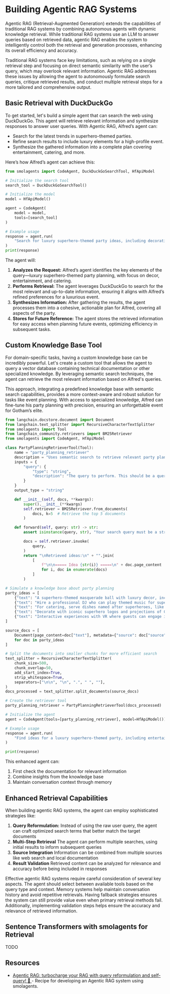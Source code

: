 # Building Agentic RAG Systems

Agentic RAG (Retrieval-Augmented Generation) extends the capabilities of traditional RAG systems by combining autonomous agents with dynamic knowledge retrieval. While traditional RAG systems use an LLM to answer queries based on retrieved data, agentic RAG enables the system to intelligently control both the retrieval and generation processes, enhancing its overall efficiency and accuracy.

Traditional RAG systems face key limitations, such as relying on a single retrieval step and focusing on direct semantic similarity with the user’s query, which may overlook relevant information. Agentic RAG addresses these issues by allowing the agent to autonomously formulate search queries, critique retrieved results, and conduct multiple retrieval steps for a more tailored and comprehensive output.

## Basic Retrieval with DuckDuckGo

To get started, let's build a simple agent that can search the web using DuckDuckGo. This agent will retrieve relevant information and synthesize responses to answer user queries. With Agentic RAG, Alfred’s agent can:

* Search for the latest trends in superhero-themed parties.
* Refine search results to include luxury elements for a high-profile event.
* Synthesize the gathered information into a complete plan covering entertainment, catering, and more.

Here’s how Alfred’s agent can achieve this:

```python
from smolagents import CodeAgent, DuckDuckGoSearchTool, HfApiModel

# Initialize the search tool
search_tool = DuckDuckGoSearchTool()

# Initialize the model
model = HfApiModel()

agent = CodeAgent(
    model = model,
    tools=[search_tool]
)

# Example usage
response = agent.run(
    "Search for luxury superhero-themed party ideas, including decorations, entertainment, and catering."
)
print(response)
```

The agent will:

1. **Analyzes the Request:** Alfred’s agent identifies the key elements of the query—luxury superhero-themed party planning, with focus on decor, entertainment, and catering.
2. **Performs Retrieval:**  The agent leverages DuckDuckGo to search for the most relevant and up-to-date information, ensuring it aligns with Alfred’s refined preferences for a luxurious event.
3. **Synthesizes Information:** After gathering the results, the agent processes them into a cohesive, actionable plan for Alfred, covering all aspects of the party.
4. **Stores for Future Reference:** The agent stores the retrieved information for easy access when planning future events, optimizing efficiency in subsequent tasks.

## Custom Knowledge Base Tool

For domain-specific tasks, having a custom knowledge base can be incredibly powerful. Let's create a custom tool that allows the agent to query a vector database containing technical documentation or other specialized knowledge. By leveraging semantic search techniques, the agent can retrieve the most relevant information based on Alfred's queries.

This approach, integrating a predefined knowledge base with semantic search capabilities, provides a more context-aware and robust solution for tasks like event planning. With access to specialized knowledge, Alfred can fine-tune his party planning with precision, ensuring an unforgettable event for Gotham’s elite.

```python
from langchain.docstore.document import Document
from langchain.text_splitter import RecursiveCharacterTextSplitter
from smolagents import Tool
from langchain_community.retrievers import BM25Retriever
from smolagents import CodeAgent, HfApiModel

class PartyPlanningRetrieverTool(Tool):
    name = "party_planning_retriever"
    description = "Uses semantic search to retrieve relevant party planning ideas for Alfred’s superhero-themed party at Wayne Manor."
    inputs = {
        "query": {
            "type": "string",
            "description": "The query to perform. This should be a query related to party planning or superhero themes.",
        }
    }
    output_type = "string"

    def __init__(self, docs, **kwargs):
        super().__init__(**kwargs)
        self.retriever = BM25Retriever.from_documents(
            docs, k=5  # Retrieve the top 5 documents
        )

    def forward(self, query: str) -> str:
        assert isinstance(query, str), "Your search query must be a string"

        docs = self.retriever.invoke(
            query,
        )
        return "\nRetrieved ideas:\n" + "".join(
            [
                f"\n\n===== Idea {str(i)} =====\n" + doc.page_content
                for i, doc in enumerate(docs)
            ]
        )

# Simulate a knowledge base about party planning
party_ideas = [
    {"text": "A superhero-themed masquerade ball with luxury decor, including gold accents and velvet curtains.", "source": "Party Ideas 1"},
    {"text": "Hire a professional DJ who can play themed music for superheroes like Batman and Wonder Woman.", "source": "Entertainment Ideas"},
    {"text": "For catering, serve dishes named after superheroes, like 'The Hulk's Green Smoothie' and 'Iron Man's Power Steak.'", "source": "Catering Ideas"},
    {"text": "Decorate with iconic superhero logos and projections of Gotham and other superhero cities around the venue.", "source": "Decoration Ideas"},
    {"text": "Interactive experiences with VR where guests can engage in superhero simulations or compete in themed games.", "source": "Entertainment Ideas"}
]

source_docs = [
    Document(page_content=doc["text"], metadata={"source": doc["source"]})
    for doc in party_ideas
]

# Split the documents into smaller chunks for more efficient search
text_splitter = RecursiveCharacterTextSplitter(
    chunk_size=500,
    chunk_overlap=50,
    add_start_index=True,
    strip_whitespace=True,
    separators=["\n\n", "\n", ".", " ", ""],
)
docs_processed = text_splitter.split_documents(source_docs)

# Create the retriever tool
party_planning_retriever = PartyPlanningRetrieverTool(docs_processed)

# Initialize the agent
agent = CodeAgent(tools=[party_planning_retriever], model=HfApiModel())

# Example usage
response = agent.run(
    "Find ideas for a luxury superhero-themed party, including entertainment, catering, and decoration options."
)

print(response)
```

This enhanced agent can:
1. First check the documentation for relevant information
2. Combine insights from the knowledge base
3. Maintain conversation context through memory

## Enhanced Retrieval Capabilities

When building agentic RAG systems, the agent can employ sophisticated strategies like:

1. **Query Reformulation:** Instead of using the raw user query, the agent can craft optimized search terms that better match the target documents
2. **Multi-Step Retrieval** The agent can perform multiple searches, using initial results to inform subsequent queries
3. **Source Integration** Information can be combined from multiple sources like web search and local documentation
4. **Result Validation** Retrieved content can be analyzed for relevance and accuracy before being included in responses

Effective agentic RAG systems require careful consideration of several key aspects. The agent should select between available tools based on the query type and context. Memory systems help maintain conversation history and avoid repetitive retrievals. Having fallback strategies ensures the system can still provide value even when primary retrieval methods fail. Additionally, implementing validation steps helps ensure the accuracy and relevance of retrieved information.

## Sentence Transformers with smolagents for Retrieval

TODO

## Resources

- [Agentic RAG: turbocharge your RAG with query reformulation and self-query! 🚀
](https://huggingface.co/learn/cookbook/agent_rag) - Recipe for developing an Agentic RAG system using smolagents.
